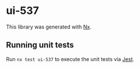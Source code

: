 # ui-537

This library was generated with [Nx](https://nx.dev).

## Running unit tests

Run `nx test ui-537` to execute the unit tests via [Jest](https://jestjs.io).

